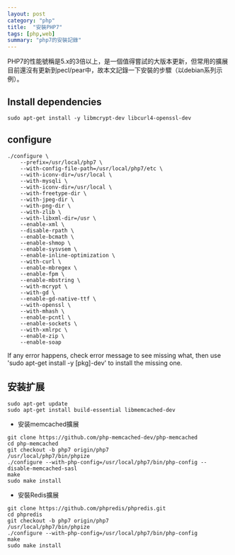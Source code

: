 ```yaml
---
layout: post
category: "php"
title:  "安裝PHP7"
tags: [php,web]
summary: "php7的安裝記錄"
---
```

PHP7的性能號稱是5.x的3倍以上，是一個值得嘗試的大版本更新，但常用的擴展目前還沒有更新到pecl/pear中，故本文記錄一下安裝的步驟（以debian系列示例）。

## **Install dependencies**
``` shell
sudo apt-get install -y libmcrypt-dev libcurl4-openssl-dev
```

## **configure**
```shell
./configure \
    --prefix=/usr/local/php7 \
    --with-config-file-path=/usr/local/php7/etc \
    --with-iconv-dir=/usr/local \
    --with-mysqli \
    --with-iconv-dir=/usr/local \
    --with-freetype-dir \
    --with-jpeg-dir \
    --with-png-dir \
    --with-zlib \
    --with-libxml-dir=/usr \
    --enable-xml \
    --disable-rpath \
    --enable-bcmath \
    --enable-shmop \
    --enable-sysvsem \
    --enable-inline-optimization \
    --with-curl \
    --enable-mbregex \
    --enable-fpm \
    --enable-mbstring \
    --with-mcrypt \
    --with-gd \
    --enable-gd-native-ttf \
    --with-openssl \
    --with-mhash \
    --enable-pcntl \
    --enable-sockets \
    --with-xmlrpc \
    --enable-zip \
    --enable-soap
```

If any error happens, check error message to see missing what, then use 'sudo apt-get install -y [pkg]-dev' to install the missing one.

## **安装扩展**
```shell
sudo apt-get update
sudo apt-get install build-essential libmemcached-dev
```

- 安装memcached擴展

```
git clone https://github.com/php-memcached-dev/php-memcached 
cd php-memcached
git checkout -b php7 origin/php7
/usr/local/php7/bin/phpize
./configure --with-php-config=/usr/local/php7/bin/php-config --disable-memcached-sasl
make
sudo make install
```

- 安裝Redis擴展

```
git clone https://github.com/phpredis/phpredis.git
cd phpredis
git checkout -b php7 origin/php7
/usr/local/php7/bin/phpize
./configure --with-php-config=/usr/local/php7/bin/php-config
make
sudo make install
```





